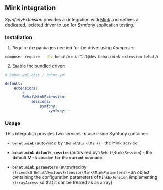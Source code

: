 ## Mink integration

*SymfonyExtension* provides an integration with [Mink](https://github.com/minkphp/Mink) and defines a dedicated,
isolated driver to use for Symfony application testing.

### Installation

1. Require the packages needed for the driver using *Composer*:

```bash
composer require --dev behat/mink:^1.7@dev behat/mink-extension behat/mink-browserkit-driver
```

2. Enable the bundled driver:

```yaml
# behat.yml.dist / behat.yml

default:
    extensions:
        # ...
        Behat\MinkExtension:
            sessions:
                symfony:
                    symfony: ~
```

### Usage

This integration provides two services to use inside Symfony container:

 * **`behat.mink`** (autowired by `\Behat\Mink\Mink`) - the Mink service

 * **`behat.mink.default_session`** (autowired by `\Behat\Mink\Session`) - the default Mink session for the current scenario
 
 * **`behat.mink.parameters`** (autowired by `\FriendsOfBehat\SymfonyExtension\Mink\MinkParameters`) - an object 
 containing the configuration parameters of `MinkExtension` (implementing `\ArrayAccess` so that it can be treated as an array)
